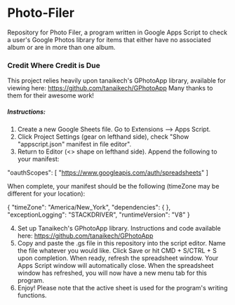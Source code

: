 # Photo-Filer
Repository for Photo Filer, a program written in Google Apps Script to check a user's Google Photos library for items that either have no associated album or are in more than one album.

### Credit Where Credit is Due
This project relies heavily upon tanaikech's GPhotoApp library, available for viewing here: https://github.com/tanaikech/GPhotoApp
Many thanks to them for their awesome work!

##### Instructions:
1. Create a new Google Sheets file. Go to Extensions --> Apps Script.
2. Click Project Settings (gear on lefthand side), check "Show "appscript.json" manifest in file editor".
3. Return to Editor (<> shape on lefthand side). Append the following to your manifest:

"oauthScopes": [
    "https://www.googleapis.com/auth/spreadsheets"
  ]
  
When complete, your manifest should be the following (timeZone may be different for your location):

{
  "timeZone": "America/New_York",
  "dependencies": {
  },
  "exceptionLogging": "STACKDRIVER",
  "runtimeVersion": "V8"
}

4.  Set up Tanaikech's GPhotoApp library. Instructions and code available here: https://github.com/tanaikech/GPhotoApp
5. Copy and paste the .gs file in this repository into the script editor. Name the file whatever you would like. Click Save or hit CMD + S/CTRL + S upon completion. When ready, refresh the spreadsheet window. Your Apps Script window will automatically close. When the spreadsheet window has refreshed, you will now have a new menu tab for this program. 
6. Enjoy! Please note that the active sheet is used for the program's writing functions.
